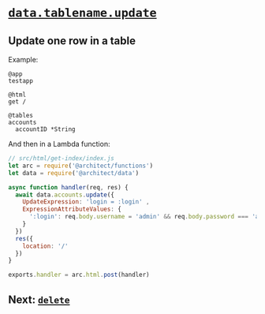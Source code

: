 # <a id=data.update href=#data.update>`data.tablename.update`</a>

## Update one row in a table

Example:

```.arc
@app
testapp

@html
get /

@tables
accounts
  accountID *String

```

And then in a Lambda function:

```javascript
// src/html/get-index/index.js
let arc = require('@architect/functions')
let data = require('@architect/data')

async function handler(req, res) {
  await data.accounts.update({
    UpdateExpression: 'login = :login' ,
    ExpressionAttributeValues: {
      ':login': req.body.username = 'admin' && req.body.password === 'admin'
    }
  })
  res({
    location: '/'
  })
}

exports.handler = arc.html.post(handler)
```

## Next: [`delete`](/reference/data-delete)
